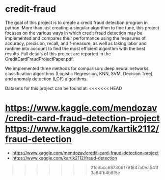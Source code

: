 # credit-fraud

The goal of this project is to create a credit fraud detection program in python. More than just creating a singular algorithm to fine tune, this project focuses on the various ways in which credit fraud detection may be implemented and compares their performance using the measures of accuracy, precision, recall, and f-measure, as well as taking labor and runtime into account to find the most efficient algorithm with the best results. Full details of this project are reported in the CreditCardFraudProjectPaper.pdf.

We implemented three methods for comparison: deep neural networks, classification algorithms (Logistic Regression, KNN, SVM, Decision Tree), and anomaly detection (LOF) algorithms.

Datasets for this project can be found at:
<<<<<<< HEAD

https://www.kaggle.com/mendozav/credit-card-fraud-detection-project
https://www.kaggle.com/kartik2112/fraud-detection
=======
* https://www.kaggle.com/mendozav/credit-card-fraud-detection-project
* https://www.kaggle.com/kartik2112/fraud-detection
>>>>>>> 21c3bcc6873061791847a0ea541f3a64fb4b8f5e
